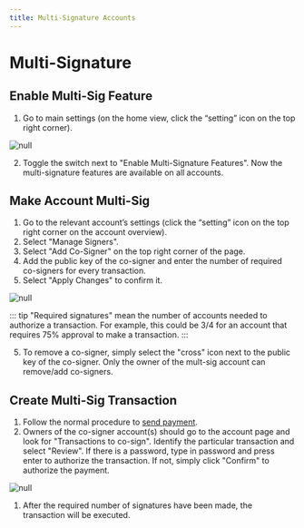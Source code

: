```yaml
---
title: Multi-Signature Accounts
---
```

# Multi-Signature

## Enable Multi-Sig Feature

1. Go to main settings (on the home view, click the “setting” icon on the top right corner).

![null](/images/settings-button.png)

2. Toggle the switch next to "Enable Multi-Signature Features". Now the multi-signature features are available on all accounts.

## Make Account Multi-Sig

1. Go to the relevant account’s settings (click the “setting” icon on the top right corner on the account overview).  
2. Select "Manage Signers".
3. Select "Add Co-Signer" on the top right corner of the page.
4. Add the public key of the co-signer and enter the number of required co-signers for every transaction.
5. Select "Apply Changes" to confirm it.

![null](/images/blue-3.png)

::: tip
"Required signatures" mean the number of accounts needed to authorize a transaction. For example, this could be 3/4 for an account that requires 75% approval to make a transaction.
:::

5. To remove a co-signer, simply select the "cross" icon next to the public key of the co-signer. Only the owner of the mult-sig account can remove/add co-signers.

## Create Multi-Sig Transaction

1. Follow the normal procedure to [send payment](./04-wallet-guide.html#send-payment).
2. Owners of the co-signer account(s) should go to the account page and look for "Transactions to co-sign". Identify the particular transaction and select "Review". If there is a password, type in password and press enter to authorize the transaction. If not, simply click "Confirm" to authorize the payment. 

![null](/images/screen-shot-2019-03-05-at-15.24.05.png)

1. After the required number of signatures have been made, the transaction will be executed. 

